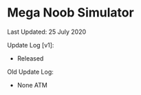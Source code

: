 # Mega Noob Simulator

Last Updated: 25 July 2020

Update Log [v1]:
- Released

Old Update Log:
- None ATM